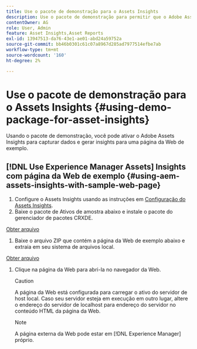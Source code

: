 ```yaml
---
title: Use o pacote de demonstração para o Assets Insights
description: Use o pacote de demonstração para permitir que o Adobe Assets Insights capture dados e gere insights para uma página da Web.
contentOwner: AG
role: User, Admin
feature: Asset Insights,Asset Reports
exl-id: 13947513-da76-43e1-ae01-abd24a59752a
source-git-commit: bb46b0301c61c07a8967d285ad7977514efbe7ab
workflow-type: tm+mt
source-wordcount: '160'
ht-degree: 2%

---
```


# Use o pacote de demonstração para o Assets Insights {#using-demo-package-for-asset-insights}

Usando o pacote de demonstração, você pode ativar o Adobe Assets Insights para capturar dados e gerar insights para uma página da Web de exemplo.

## [!DNL Use Experience Manager Assets] Insights com página da Web de exemplo  {#using-aem-assets-insights-with-sample-web-page}

1. Configure o Assets Insights usando as instruções em [Configuração do Assets Insights](configure-asset-insights.md).
1. Baixe o pacote de Ativos de amostra abaixo e instale o pacote do gerenciador de pacotes CRXDE.

[Obter arquivo](assets/insightsdemo.zip)

1. Baixe o arquivo ZIP que contém a página da Web de exemplo abaixo e extraia em seu sistema de arquivos local.

[Obter arquivo](assets/demosite.zip)

1. Clique na página da Web para abri-la no navegador da Web.

   >[!CAUTION]
   >
   >A página da Web está configurada para carregar o ativo do servidor de host local. Caso seu servidor esteja em execução em outro lugar, altere o endereço do servidor de localhost para endereço do servidor no conteúdo HTML da página da Web.

   >[!NOTE]
   >
   >A página externa da Web pode estar em [!DNL Experience Manager] próprio.
